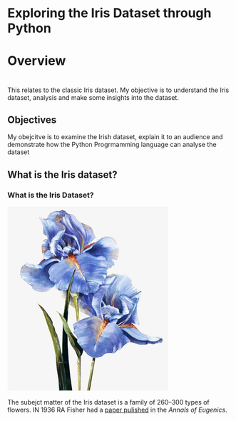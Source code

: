 # Exploring the Iris Dataset through Python
# Overview <h1>
<p>This relates to the classic Iris dataset. My objective is to understand the Iris dataset, analysis and make some insights into the dataset.</p>
<h2> Objectives </h2>
<p>My obejcitve is to examine the Irish dataset, explain it to an audience and demonstrate how the Python Progrmamming language can analyse the dataset</p>
<h2> What is the Iris dataset? </h2>
<p>
<h3> What is the Iris Dataset? </h3>

![Iris](iris.jpg)

The subejct matter of the Iris dataset is a family of 260–300 types of flowers. IN 1936 RA Fisher had a 
[paper pulished](https://onlinelibrary.wiley.com/doi/epdf/10.1111/j.1469-1809.1936.tb02137.x "Named link title") in the _Annals of Eugenics_.

